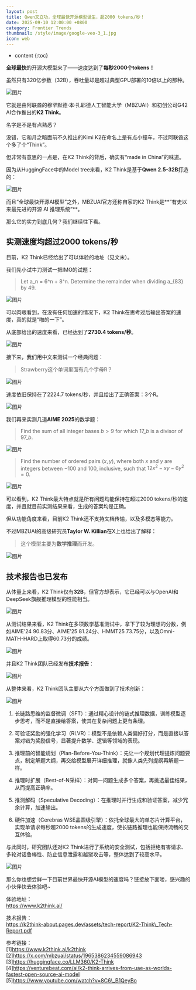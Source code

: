 ```yaml
---
layout: post
title: Qwen又立功，全球最快开源模型诞生，超2000 tokens/秒！
date: 2025-09-10 12:00:00 +0800
category: Frontier Trends
thumbnail: /style/image/google-veo-3_1.jpg
icon: web
---
```

* content
{:toc}

**全球最快**的开源大模型来了——速度达到了**每秒2000个tokens！**

虽然只有320亿参数（32B），吞吐量却是超过典型GPU部署的10倍以上的那种。

![图片](/style/image/2025-09-10/1.png)

它就是由阿联酋的穆罕默德·本·扎耶德人工智能大学（MBZUAI）和初创公司G42 AI合作推出的**K2 Think**。

名字是不是有点熟悉？

没错，它和月之暗面前不久推出的Kimi K2在命名上是有点小撞车，不过阿联酋这个多了个“Think”。

但非常有意思的一点是，在K2 Think的背后，确实有“made in China”的味道。

因为从HuggingFace中的Model tree来看，K2 Think是基于**Qwen 2.5-32B**打造的：

![图片](/style/image/2025-09-10/2.png)

而且“全球最快开源AI模型”之外，MBZUAI官方还称自家的K2 Think是**“有史以来最先进的开源 AI 推理系统”**。

那么它的实力到底几何？我们继续往下看。

## 实测速度均超过2000 tokens/秒

目前，K2 Think已经给出了可以体验的地址（见文末）。

我们先小试牛刀测试一把IMO的试题：

> Let a\_n = 6^n + 8^n. Determine the remainder when dividing a\_{83} by 49.

![图片](/style/image/2025-09-10/3.gif)

可以肉眼看到，在没有任何加速的情况下，K2 Think在思考过后输出答案的速度，真的就是“啪的一下”。

从底部给出的速度来看，已经达到了**2730.4 tokens/秒**。

![图片](/style/image/2025-09-10/4.png)

接下来，我们用中文来测试一个经典问题：

> Strawberry这个单词里面有几个字母R？

![图片](/style/image/2025-09-10/5.gif)

速度依旧保持在了2224.7 tokens/秒，并且给出了正确答案：3个R。

![图片](/style/image/2025-09-10/6.png)

我们再来实测几道**AIME 2025**的数学题：

> Find the sum of all integer bases $b>9$ for which $17\_{b}$ is a divisor of $97\_{b}$. 

![图片](/style/image/2025-09-10/7.png)

> Find the number of ordered pairs $(x,y)$, where both $x$ and $y$ are integers between $-100$ and $100$, inclusive, such that $12x^{2}-xy-6y^{2}=0$.

![图片](/style/image/2025-09-10/8.png)

可以看到，K2 Think最大特点就是所有问题均能保持在超过2000 tokens/秒的速度，并且就目前实测结果来看，生成的答案均是正确。

但从功能角度来看，目前K2 Think还不支持文档传输，以及多模态等能力。

不过MBZUAI的高级研究员**Taylor W. Killian**在X上也给出了解释：

> 这个模型主要为**数学推理**而开发。

![图片](/style/image/2025-09-10/9.png)

## 技术报告也已发布

从体量上来看，K2 Think仅有**32B**，但官方却表示，它已经可以与OpenAI和DeepSeek旗舰推理模型的性能相当。

![图片](/style/image/2025-09-10/10.png)

从测试结果来看，K2 Think在多项数学基准测试中，拿下了较为理想的分数，例如AIME’24 90.83分、AIME’25 81.24分、HMMT25 73.75分，以及Omni-MATH-HARD上取得60.73分的成绩。

![图片](/style/image/2025-09-10/11.png)

并且K2 Think团队已经发布**技术报告**：

![图片](/style/image/2025-09-10/12.png)

从整体来看，K2 Think团队主要从六个方面做到了技术创新：

![图片](/style/image/2025-09-10/13.png)

1.  长链路思维的监督微调（SFT）：通过精心设计的链式推理数据，训练模型逐步思考，而不是直接给答案，使其在复杂问题上更有条理。
    
2.  可验证奖励的强化学习（RLVR）：模型不是依赖人类偏好打分，而是直接以答案对错为奖励信号，显著提升数学、逻辑等领域的表现。
    
3.  推理前的智能规划（Plan-Before-You-Think）：先让一个规划代理提炼问题要点，制定解题大纲，再交给模型展开详细推理，就像人类先列提纲再解题一样。
    
4.  推理时扩展（Best-of-N采样）：对同一问题生成多个答案，再挑选最佳结果，从而提高正确率。
    
5.  推测解码（Speculative Decoding）：在推理时并行生成和验证答案，减少冗余计算，加速输出。
    
6.  硬件加速（Cerebras WSE晶圆级引擎）：依托全球最大的单芯片计算平台，实现单请求每秒超2000 tokens的生成速度，使长链路推理也能保持流畅的交互体验。
    

与此同时，研究团队还对K2 Think进行了系统的安全测试，包括拒绝有害请求、多轮对话鲁棒性、防止信息泄露和越狱攻击等，整体达到了较高水平。

![图片](/style/image/2025-09-10/14.png)

那么你也想尝鲜一下目前世界最快开源AI模型的速度吗？链接放下面喽，感兴趣的小伙伴快去体验吧~

体验地址：  
https://www.k2think.ai/

技术报告：  
https://k2think-about.pages.dev/assets/tech-report/K2-Think\_Tech-Report.pdf

参考链接：  
\[1\]https://www.k2think.ai/k2think  
\[2\]https://x.com/mbzuai/status/1965386234559086943  
\[3\]https://huggingface.co/LLM360/K2-Think  
\[4\]https://venturebeat.com/ai/k2-think-arrives-from-uae-as-worlds-fastest-open-source-ai-model  
\[5\]https://www.youtube.com/watch?v=8C6\_B1QeyBo